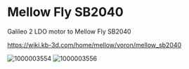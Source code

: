 #  Mellow Fly SB2040 

Galileo 2 LDO motor to Mellow Fly SB2040

https://wiki.kb-3d.com/home/mellow/voron/mellow_sb2040

![1000003554](https://github.com/Alex3DLabs/Klipper_Configs/assets/113078228/7a44d8b0-7f20-4170-8521-1e25e0cc18e2)
![1000003556](https://github.com/Alex3DLabs/Klipper_Configs/assets/113078228/4f3a2464-8c99-427a-887e-8fa74191ca46)
